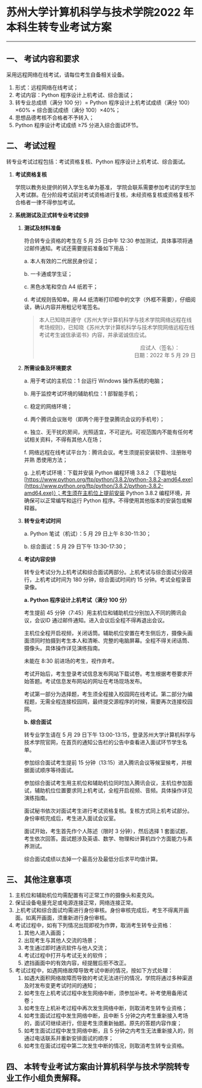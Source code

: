 # 苏州大学计算机科学与技术学院2022 年本科生转专业考试方案

---

## 一、 考试内容和要求

采用远程网络在线考试，请每位考生自备相关设备。

1. 形式：远程网络在线考试；
2. 考试内容：Python 程序设计上机考试、综合面试；
3. 转专业总成绩（满分 100 分）= Python 程序设计上机考试成绩（满分 100）×60% + 综合面试成绩（满分 100）×40%；
4. 思想品德考核不合格者不予转入；
5. Python 程序设计考试成绩 ≥75 分进入综合面试环节。

## 二、 考试过程

转专业考试过程包括：考试资格复核、Python 程序设计上机考试、综合面试。

1. **考试资格复核**

   学院以教务处提供的转入学生名单为基准， 学院会联系需要参加考试的学生加入考试群。在分阶段考试前对考试资格进行复核，未经资格复核或资格复核不合格者一律不得参加考试。

2. **系统测试及正式转专业考试安排**
   
   1. **测试及材料准备**
   
      符合转专业资格的考生在 5 月 25 日中午 12:30 参加测试，具体事项将通过邮件通知。考试还需要提前准备如下用品：
   
      a. 本人有效的二代居民身份证；
   
      b. 一卡通或学生证；
   
      c. 黑色水笔和空白 A4 纸若干；
   
      d. 考试规则告知单。用 A4 纸清晰打印框中的文字（外框不需要），仔细阅读，确认内容并用粗记号笔签名。
   
      > ​        本人已知晓并遵守《苏州大学计算机科学与技术学院网络远程在线考场规则》，已知晓《苏州大学计算机科学与技术学院网络远程在线考试考生诚信承诺书》内容，并承诺诚信应试。
      > <div align="right">应试人（签名）：ㅤㅤ ㅤ</div>
      > <div align="right">日期：2022 年 5 月 29 日</div>
   
   2. **所需设备及环境要求**
   
      a. 用于考试的主机位：1 台运行 Windows 操作系统的电脑；
   
      b. 用于监控考试环境的辅助机位：1 部智能手机；
   
      c. 稳定的网络环境；
   
      d. 两个腾讯会议账号（即两个用于登录腾讯会议的手机号）；
   
      e. 独立、无干扰的房间，光照适宜，不可逆光。可视范围内不能有任何考试相关资料，不得有其他人在场；
   
      f. 网络远程在线考试平台为：腾讯会议。考生须提前安装软件、注册账号并熟
      悉使用方法；
   
      g. 上机考试环境：下载并安装 Python 编程环境 3.8.2 （下载地址[https://www.python.org/ftp/python/3.8.2/python-3.8.2-amd64.exe](https://www.python.org/ftp/python/3.8.2/python-3.8.2-amd64.exe)）；考生须在主机位上提前安装 Python 3.8.2 编程环境，并确保可以正常编写和运行 Python 程序。不得使用其他版本的安装包或解释器。
   
   3. **转专业考试时间**
   
      a. Python 笔试（机试）：5 月 29 日上午 8:30-11:30；
   
      b. 综合面试：5 月 29 日下午 13:30-17:30；
   
   4. **考试内容安排**
   
      转专业考试分为上机考试和综合面试两部分。上机考试与综合面试分段进行，上机考试时间为 180 分钟，综合面试时间约 15 分钟。考试全程录音录像。
   
      **a. Python 程序设计上机考试（满分 100 分）**
   
      考生提前 45 分钟（7:45）用主机位和辅助机位分别加入不同的腾讯会议，会议ID 通过邮件通知。进入会议后全程不得再退出会议。
   
      主机位全程开启视频，关闭话筒。辅助机位安置在考生侧后方，摄像头画面须同时拍摄到考生本人和清晰、完整的电脑屏幕。全程不得关闭话筒、摄像头。具体操作详见演练指南。
   
      未能在 8:30 前进场的考生，视作弃考。
   
      考试开始后，考生登录考试信息发布网站下载试卷。考生根据考卷要求开始答题。考试信息发布网站的网址在考场现场发布。
   
      考试第一部分为选择题，考生须全程接入校园网在线考试。第二部分为编程题，无需全程连接校园网，最终提交源程序的时候，需要再次连接校园网。
   
      **b. 综合面试**
   
      转专业学生请在 5 月 29 日下午 13:00-13:15，登录苏州大学计算机科学与技术学院官网，在首页的通知公告栏的公告中查看进入面试环节学生名单。
   
      参加综合面试考生提前 15 分钟（13:15）进入腾讯会议等候室候考，并根据面试顺序等待面试。
   
      参加综合面试考生用主机位和辅助机位同时加入腾讯会议，主机位参加面试，辅助机位位置要求同上机考试，全程开启视频、音频。具体操作详见演练指南。
   
      面试秘书依次对面试考生进行考试资格复核。复核方式同上机考试部分。身份审核完成后，考生进入面试会议室。
   
      面试开始，考生首先作个人陈述（限时 3 分钟），然后选择 1 套面试题，考生依次回答。面试题涉及英语、数学、物理和计算机四个方面能力与素养测试。
   
      综合面试成绩以去掉一个最高分及最低分后求平均值计算。

## 三、 其他注意事项

1. 主机位和辅助机位均需配置有可正常工作的摄像头和麦克风。
2. 保证设备电量充足或电源连接正常，网络连接正常。
3. 上机考试和综合面试均需进行身份审核。身份审核完成后，考生不得离开画
   面。如离开画面，须重新进行身份审核。
4. 考试过程中，如有下列情况出现即视为作弊，取消考生转专业资格：
   1. 其他人进入画面；
   2. 出现考生与其他人交流的场景；
   3. 考生通过即时通讯软件与他人交流；
   4. 考试过程中打开与考试无关的软件；
   5. 遮挡画面中的有效内容，经提醒后拒不改正。
5. 考试过程中，如遇网络故障导致考试中断的情况，按如下方式处理：
      1. 如遇大面积网络故障而导致的考试无法进行的情况，学院将通过多种渠道及时发布变更考试时间的通知；
      2. 如考生在上机考试过程中发生网络中断，须参加补考。补考使用备用试卷；
      3. 如考生在上机补考过程中再次发生网络中断，则取消考生转专业资格；
      4. 如考生面试过程中发生网络中断，且中断 5 分钟之内考生重新接入考场的，面试可继续进行，但是考生须重新抽题。原先的答题内容作废；
      5. 如考生面试过程中发生网络中断，且 5 分钟之内考生无法重新接入的，则通过电话联系并重新安排面试的顺序；
      6. 如考生在面试过程中第二次发生中断的情况，则取消考生转专业资格。

## 四、 本转专业考试方案由计算机科学与技术学院转专业工作小组负责解释。